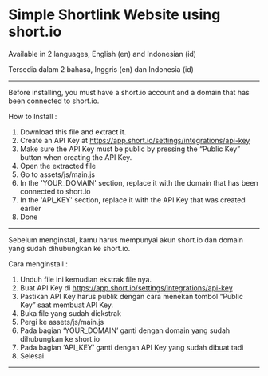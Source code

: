 # Simple Shortlink Website using short.io

Available in 2 languages, English (en) and Indonesian (id)

Tersedia dalam 2 bahasa, Inggris (en) dan Indonesia (id)

---------------------------------------------------------

Before installing, you must have a short.io account and a domain that has been connected to short.io.

How to Install :

1.	Download this file and extract it.
2.	Create an API Key at https://app.short.io/settings/integrations/api-key
3.	Make sure the API Key must be public by pressing the “Public Key” button when creating the API Key.
4.	Open the extracted file
5.	Go to assets/js/main.js
6.	In the 'YOUR_DOMAIN' section, replace it with the domain that has been connected to short.io
7.	In the 'API_KEY' section, replace it with the API Key that was created earlier
8.	Done

---------------------------------------------------------

Sebelum menginstal, kamu harus mempunyai akun short.io dan domain yang sudah dihubungkan ke short.io.

Cara menginstall :

1.	Unduh file ini kemudian ekstrak file nya.
2.	Buat API Key di https://app.short.io/settings/integrations/api-key
3.	Pastikan API Key harus publik dengan cara menekan tombol “Public Key” saat membuat API Key.
4.	Buka file yang sudah diekstrak
5.	Pergi ke assets/js/main.js
6.	Pada bagian ‘YOUR_DOMAIN’ ganti dengan domain yang sudah dihubungkan ke short.io
7.	Pada bagian ‘API_KEY’ ganti dengan API Key yang sudah dibuat tadi
8.	Selesai

---------------------------------------------------------

